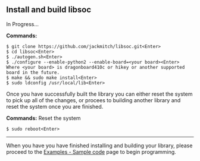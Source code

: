 ## Install and build libsoc

In Progress...

**Commands:**

```shell
$ git clone https://github.com/jackmitch/libsoc.git<Enter>
$ cd libsoc<Enter>
$ ./autogen.sh<Enter>
$ ./configure --enable-python2 --enable-board=<your board><Enter>
Where <your board> is dragonboard410c or hikey or another supported board in the future.
$ make && sudo make install<Enter>
$ sudo ldconfig /usr/local/lib<Enter>
```

Once you have successfully built the library you can either reset the system to pick up all of the changes, or procees to building another library and reset the system once you are finished.

**Commands:** Reset the system

```shell
$ sudo reboot<Enter>
```

***

When you have you have finished installing and building your library, please proceed to the [Examples - Sample code](../Examples/README.md) page to begin programming.
